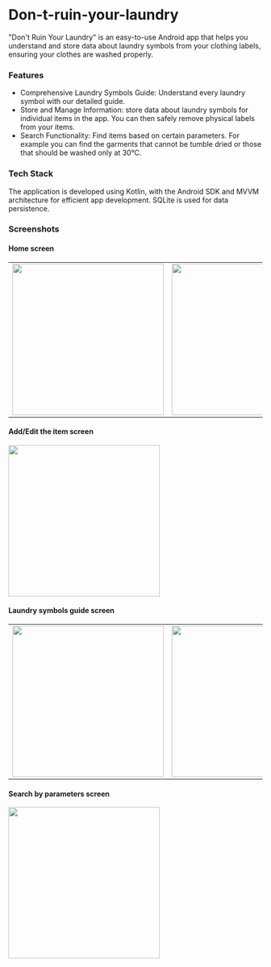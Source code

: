 # Don-t-ruin-your-laundry
"Don't Ruin Your Laundry" is an easy-to-use Android app that helps you understand and store data about laundry symbols from your clothing labels, ensuring your clothes are washed properly.
### Features
- Comprehensive Laundry Symbols Guide: Understand every laundry symbol with our detailed guide.
- Store and Manage Information: store data about laundry symbols for individual items in the app. You can then safely remove physical labels from your items.
- Search Functionality: Find items based on certain parameters. For example you can find the garments that cannot be tumble dried or those that should be washed only at 30°C.
### Tech Stack
The application is developed using Kotlin, with the Android SDK and MVVM architecture for efficient app development. SQLite is used for data persistence.
### Screenshots

#### Home screen
<table>
  <tr>
    <td> <img src="https://i.imgur.com/ooC1Ish.jpg" width="300"> </td>
    <td> <img src="https://i.imgur.com/cTW8QHD.jpg" width="300"> </td>
  </tr>
  </table>

#### Add/Edit the item screen
<img src="https://i.imgur.com/UQU6Jhr.jpg" width="300">

#### Laundry symbols guide screen
<table>
  <tr>
    <td> <img src="https://i.imgur.com/JRl9Pfs.jpg" width="300"> </td>
    <td> <img src="https://i.imgur.com/i7q9eCQ.jpg" width="300"> </td>
  </tr>
  </table>

 #### Search by parameters screen
<img src="https://i.imgur.com/lxk5QQj.jpg" width="300"> 

